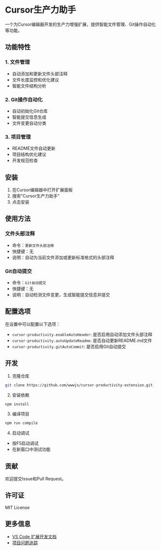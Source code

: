 # Cursor生产力助手

一个为Cursor编辑器开发的生产力增强扩展，提供智能文件管理、Git操作自动化等功能。

## 功能特性

### 1. 文件管理
- 自动添加和更新文件头部注释
- 文件长度监控和优化建议
- 智能文件结构分析

### 2. Git操作自动化
- 自动初始化Git仓库
- 智能提交信息生成
- 文件变更自动分类

### 3. 项目管理
- README文件自动更新
- 项目结构优化建议
- 开发规范检查

## 安装

1. 在Cursor编辑器中打开扩展面板
2. 搜索"Cursor生产力助手"
3. 点击安装

## 使用方法

### 文件头部注释
- 命令：`更新文件头部注释`
- 快捷键：无
- 说明：自动为当前文件添加或更新标准格式的头部注释

### Git自动提交
- 命令：`Git自动提交`
- 快捷键：无
- 说明：自动检测文件变更，生成智能提交信息并提交

## 配置选项

在设置中可以配置以下选项：

- `cursor-productivity.enableAutoHeader`: 是否启用自动添加文件头部注释
- `cursor-productivity.autoUpdateReadme`: 是否自动更新README.md文件
- `cursor-productivity.gitAutoCommit`: 是否启用Git自动提交

## 开发

1. 克隆仓库
```bash
git clone https://github.com/wwwjs/cursor-productivity-extension.git
```

2. 安装依赖
```bash
npm install
```

3. 编译项目
```bash
npm run compile
```

4. 启动调试
- 按F5启动调试
- 在新窗口中测试功能

## 贡献

欢迎提交Issue和Pull Request。

## 许可证

MIT License

## 更多信息

- [VS Code 扩展开发文档](https://code.visualstudio.com/api)
- [项目问题追踪](https://github.com/your-username/cursor-productivity-extension/issues)
